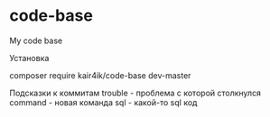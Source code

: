 # code-base
My code base

Установка 

composer require kair4ik/code-base dev-master


Подсказки к коммитам
trouble - проблема с которой столкнулся
command - новая команда
sql - какой-то sql код

